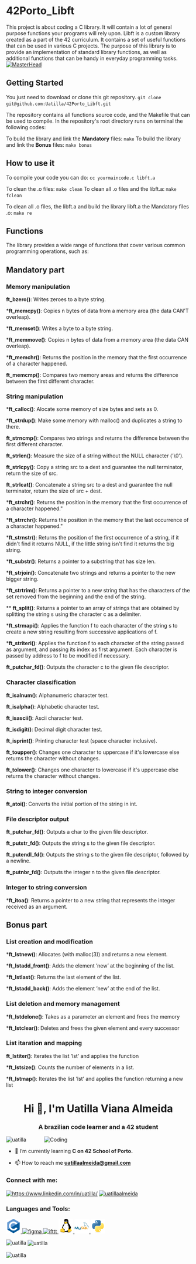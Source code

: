 # 42Porto_Libft
This project is about coding a C library. It will contain a lot of general purpose functions your programs will rely upon.
Libft is a custom library created as a part of the 42 curriculum. It contains a set of useful functions that can be used in various C projects. The purpose of this library is to provide an implementation of standard library functions, as well as additional functions that can be handy in everyday programming tasks.
[![MasterHead](https://media0.giphy.com/media/v1.Y2lkPTc5MGI3NjExODI4MTEwMzllZjE2ODE4OGI1NDM3YTg5MTgxYzYyNzRiOWQyNDI2NCZlcD12MV9pbnRlcm5hbF9naWZzX2dpZklkJmN0PWc/fsXOS3oBboiYf6fSsY/giphy.gif)](https://www.linkedin.com/in/uatilla/)

## Getting Started

You just need to download or clone this git repository.
`git clone git@github.com:Uatilla/42Porto_Libft.git`

The repository contains all functions source code, and the Makefile that can be used to compile.
In the repository's root directory runs on terminal the following codes:

To build the library and link the **Mandatory** files: `make`
To build the library and link the **Bonus** files: `make bonus`

## How to use it

To compile your code you can do: `cc yourmaincode.c libft.a`

To clean the .o files: `make clean`
To clean all .o files and the libft.a: `make fclean`

To clean all .o files, the libft.a and build the library libft.a the Mandatory files .o: `make re`

## Functions

The library provides a wide range of functions that cover various common programming operations, such as:

## Mandatory part

### Memory manipulation

**ft_bzero()**: Writes zeroes to a byte string.

***ft_memcpy()**: Copies n bytes of data from a memory area (the data CAN'T overleap).

***ft_memset()**: Writes a byte to a byte string.

***ft_memmove()**: Copies n bytes of data from a memory area (the data CAN overleap).

***ft_memchr()**: Returns the position in the memory that the first occurrence of a character happened.

**ft_memcmp()**: Compares two memory areas and returns the difference between the first different character.

### String manipulation

***ft_calloc()**: Alocate some memory of size bytes and sets as 0.

***ft_strdup()**: Make some memory with malloc() and duplicates a string to there.

**ft_strncmp()**: Compares two strings and returns the difference between the first different character.

**ft_strlen()**: Measure the size of a string without the NULL character ('\0').

**ft_strlcpy()**: Copy a string src to a dest and guarantee the null terminator, return the size of src.

**ft_strlcat()**: Concatenate a string src to a dest and guarantee the null terminator, return the size of src + dest.

***ft_strchr()**: Returns the position in the memory that the first occurrence of a character happened."

***ft_strrchr()**: Returns the position in the memory that the last occurrence of a character happened."

***ft_strnstr()**: Returns the position of the first occurrence of a string, if it didn't find it returns NULL, if the little string isn't find it returns the big string. 

***ft_substr()**: Returns a pointer to a substring that has size len. 

***ft_strjoin()**: Concatenate two strings and returns a pointer to the new bigger string.

***ft_strtrim()**: Returns a pointer to a new string that has the characters of the set removed from the beginning and the end of the string.

** **ft_split()**: Returns a pointer to an array of strings that are obtained by splitting the string s using the character c as a delimiter.

***ft_strmapi()**: Applies the function f to each character of the string s to create a new string resulting from successive applications of f.

***ft_striteri()**: Applies the function f to each character of the string passed as argument, and passing its index as first argument. Each character is passed by address to f to be modified if necessary.

**ft_putchar_fd()**: Outputs the character c to the given file descriptor.

### Character classification

**ft_isalnum()**: Alphanumeric character test.

**ft_isalpha()**: Alphabetic character test.

**ft_isascii()**: Ascii character test.

**ft_isdigit()**: Decimal digit character test.

**ft_isprint()**: Printing character test (space character inclusive).

**ft_toupper()**: Changes one character to uppercase if it's lowercase else returns the character without changes.

**ft_tolower()**: Changes one character to lowercase if it's uppercase else returns the character without changes.


### String to integer conversion

**ft_atoi()**: Converts the initial portion of the string in int.

### File descriptor output

**ft_putchar_fd()**: Outputs a char to the given file descriptor.

**ft_putstr_fd()**: Outputs the string s to the given file descriptor.

**ft_putendl_fd()**: Outputs the string s to the given file descriptor, followed by a newline.

**ft_putnbr_fd()**: Outputs the integer n to the given file descriptor.

### Integer to string conversion
***ft_itoa()**: Returns a pointer to a new string that represents the integer received as an argument.

## Bonus part

### List creation and modification

***ft_lstnew()**: Allocates (with malloc(3)) and returns a new element.

***ft_lstadd_front()**: Adds the element ’new’ at the beginning of the list.

***ft_lstlast()**: Returns the last element of the list.

***ft_lstadd_back()**: Adds the element ’new’ at the end of the list.

### List deletion and memory management

***ft_lstdelone()**: Takes as a parameter an element and frees the memory

***ft_lstclear()**: Deletes and frees the given element and every successor

### List itaration and mapping

**ft_lstiter()**: Iterates the list ’lst’ and applies the function

***ft_lstsize()**: Counts the number of elements in a list.

***ft_lstmap()**: Iterates the list ’lst’ and applies the function returning a new list

<h1 align="center">Hi 👋, I'm Uatilla Viana Almeida</h1>
<h3 align="center">A brazilian code learner and a 42 student</h3>
<img align="right" alt="Coding" width="400" src="https://media4.giphy.com/media/v1.Y2lkPTc5MGI3NjExN25yYmwyMmxoMmI0YXBjd2lwb2c3Z2Eybjg2bWZxdXFyd3VnNGE5NCZlcD12MV9pbnRlcm5hbF9naWZfYnlfaWQmY3Q9Zw/qgQUggAC3Pfv687qPC/giphy.gif>

<p align="left"> <img src="https://komarev.com/ghpvc/?username=uatilla&label=Profile%20views&color=0e75b6&style=flat" alt="uatilla" /> </p>

- 🌱 I’m currently learning **C on 42 School of Porto.**

- 📫 How to reach me **uatillaalmeida@gmail.com**

<h3 align="left">Connect with me:</h3>
<p align="left">
<a href="https://linkedin.com/in/uatilla/" target="blank"><img align="center" src="https://raw.githubusercontent.com/rahuldkjain/github-profile-readme-generator/master/src/images/icons/Social/linked-in-alt.svg" alt="https://www.linkedin.com/in/uatilla/" height="30" width="40" /></a>
<a href="https://instagram.com/uatillaalmeida" target="blank"><img align="center" src="https://raw.githubusercontent.com/rahuldkjain/github-profile-readme-generator/master/src/images/icons/Social/instagram.svg" alt="uatillaalmeida" height="30" width="40" /></a>
</p>

<h3 align="left">Languages and Tools:</h3>
<p align="left"> <a href="https://www.cprogramming.com/" target="_blank" rel="noreferrer"> <img src="https://raw.githubusercontent.com/devicons/devicon/master/icons/c/c-original.svg" alt="c" width="40" height="40"/> </a> <a href="https://www.figma.com/" target="_blank" rel="noreferrer"> <img src="https://www.vectorlogo.zone/logos/figma/figma-icon.svg" alt="figma" width="40" height="40"/> </a> <a href="https://ifttt.com/" target="_blank" rel="noreferrer"> <img src="https://www.vectorlogo.zone/logos/ifttt/ifttt-ar21.svg" alt="ifttt" width="40" height="40"/> </a> <a href="https://www.linux.org/" target="_blank" rel="noreferrer"> <img src="https://raw.githubusercontent.com/devicons/devicon/master/icons/linux/linux-original.svg" alt="linux" width="40" height="40"/> </a> <a href="https://www.mysql.com/" target="_blank" rel="noreferrer"> <img src="https://raw.githubusercontent.com/devicons/devicon/master/icons/mysql/mysql-original-wordmark.svg" alt="mysql" width="40" height="40"/> </a> <a href="https://www.python.org" target="_blank" rel="noreferrer"> <img src="https://raw.githubusercontent.com/devicons/devicon/master/icons/python/python-original.svg" alt="python" width="40" height="40"/> </a> </p>

<p><img align="left" src="https://github-readme-stats.vercel.app/api/top-langs?username=uatilla&show_icons=true&locale=en&layout=compact" alt="uatilla" /></p>

<p>&nbsp;<img align="center" src="https://github-readme-stats.vercel.app/api?username=uatilla&show_icons=true&locale=en" alt="uatilla" /></p>

<p><img align="center" src="https://github-readme-streak-stats.herokuapp.com/?user=uatilla&" alt="uatilla" /></p>


